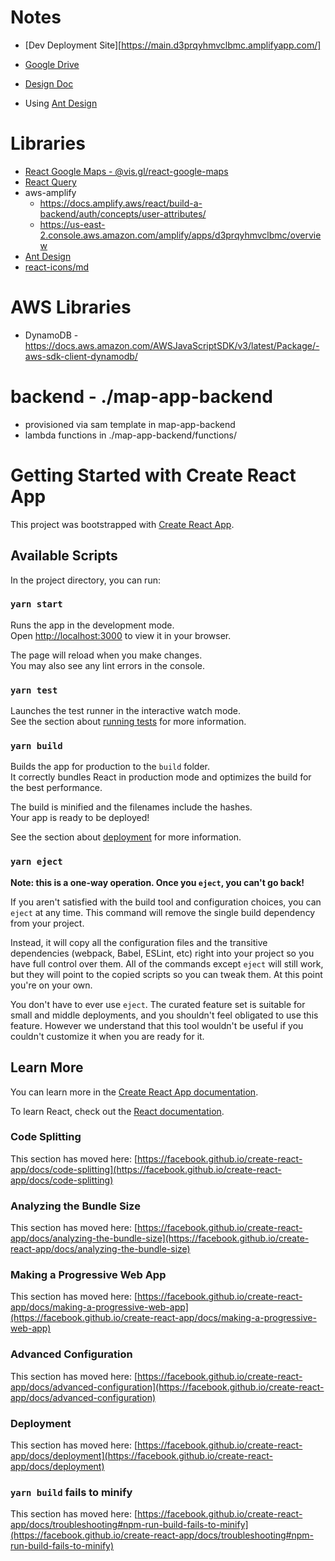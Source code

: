 # Notes

- [Dev Deployment Site][https://main.d3prqyhmvclbmc.amplifyapp.com/]

- [Google Drive](https://drive.google.com/drive/folders/1uNNYx3B4vuSA39m7bktqp9M_-Bn_L534)
- [Design Doc](https://docs.google.com/document/d/1msNrJvMxTN4Jp4JxNhMrArqtY5VRBMpU6_QLwFGYoeE/edit)
- Using [Ant Design](https://ant.design/)

# Libraries
- [React Google Maps - @vis.gl/react-google-maps](https://visgl.github.io/react-google-maps/)
- [React Query](https://tanstack.com/query/latest/docs/framework/react/reference/useQuery)
- aws-amplify
  - https://docs.amplify.aws/react/build-a-backend/auth/concepts/user-attributes/
  - https://us-east-2.console.aws.amazon.com/amplify/apps/d3prqyhmvclbmc/overview
- [Ant Design](https://ant.design/components/overview/)
- [react-icons/md](https://react-icons.github.io/react-icons/icons/md/)

# AWS Libraries
- DynamoDB - https://docs.aws.amazon.com/AWSJavaScriptSDK/v3/latest/Package/-aws-sdk-client-dynamodb/

# backend - ./map-app-backend
- provisioned via sam template in map-app-backend
- lambda functions in ./map-app-backend/functions/




# Getting Started with Create React App

This project was bootstrapped with [Create React App](https://github.com/facebook/create-react-app).

## Available Scripts

In the project directory, you can run:

### `yarn start`

Runs the app in the development mode.\
Open [http://localhost:3000](http://localhost:3000) to view it in your browser.

The page will reload when you make changes.\
You may also see any lint errors in the console.

### `yarn test`

Launches the test runner in the interactive watch mode.\
See the section about [running tests](https://facebook.github.io/create-react-app/docs/running-tests) for more information.

### `yarn build`

Builds the app for production to the `build` folder.\
It correctly bundles React in production mode and optimizes the build for the best performance.

The build is minified and the filenames include the hashes.\
Your app is ready to be deployed!

See the section about [deployment](https://facebook.github.io/create-react-app/docs/deployment) for more information.

### `yarn eject`

**Note: this is a one-way operation. Once you `eject`, you can't go back!**

If you aren't satisfied with the build tool and configuration choices, you can `eject` at any time. This command will remove the single build dependency from your project.

Instead, it will copy all the configuration files and the transitive dependencies (webpack, Babel, ESLint, etc) right into your project so you have full control over them. All of the commands except `eject` will still work, but they will point to the copied scripts so you can tweak them. At this point you're on your own.

You don't have to ever use `eject`. The curated feature set is suitable for small and middle deployments, and you shouldn't feel obligated to use this feature. However we understand that this tool wouldn't be useful if you couldn't customize it when you are ready for it.

## Learn More

You can learn more in the [Create React App documentation](https://facebook.github.io/create-react-app/docs/getting-started).

To learn React, check out the [React documentation](https://reactjs.org/).

### Code Splitting

This section has moved here: [https://facebook.github.io/create-react-app/docs/code-splitting](https://facebook.github.io/create-react-app/docs/code-splitting)

### Analyzing the Bundle Size

This section has moved here: [https://facebook.github.io/create-react-app/docs/analyzing-the-bundle-size](https://facebook.github.io/create-react-app/docs/analyzing-the-bundle-size)

### Making a Progressive Web App

This section has moved here: [https://facebook.github.io/create-react-app/docs/making-a-progressive-web-app](https://facebook.github.io/create-react-app/docs/making-a-progressive-web-app)

### Advanced Configuration

This section has moved here: [https://facebook.github.io/create-react-app/docs/advanced-configuration](https://facebook.github.io/create-react-app/docs/advanced-configuration)

### Deployment

This section has moved here: [https://facebook.github.io/create-react-app/docs/deployment](https://facebook.github.io/create-react-app/docs/deployment)

### `yarn build` fails to minify

This section has moved here: [https://facebook.github.io/create-react-app/docs/troubleshooting#npm-run-build-fails-to-minify](https://facebook.github.io/create-react-app/docs/troubleshooting#npm-run-build-fails-to-minify)
